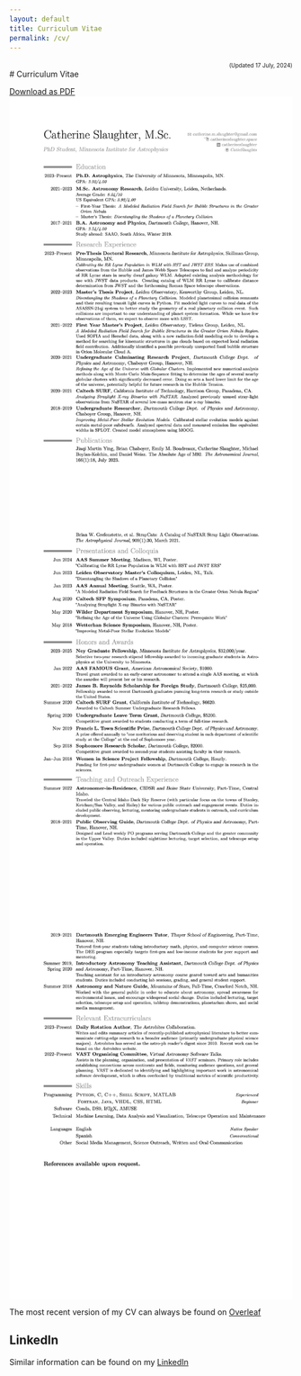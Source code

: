 ```yaml
---
layout: default
title: Curriculum Vitae
permalink: /cv/
---
```

<link rel="stylesheet" href="https://cdnjs.cloudflare.com/ajax/libs/font-awesome/4.7.0/css/font-awesome.min.css">
<p style = "padding : 0; margin : 0;" align="right">
  <font size="-3">(Updated 17 July, 2024)</font>
</p>
<!--<p style = "padding : 0; margin : 0; line-height : 0px;">-->
# Curriculum Vitae

<a href="https://github.com/catieslaughts/catieslaughts.github.io/raw/master/images_pdfs/CV/WebsiteCV.pdf">Download as PDF</a>
<br><img src="../images_pdfs/CV/WebsiteCV_pg1.jpg" align = center>
<br><img src="../images_pdfs/CV/WebsiteCV_pg2.jpg" align = center>
<br><img src="../images_pdfs/CV/WebsiteCV_pg3.jpg" align = center>

The most recent version of my CV can always be found on <a href="https://www.overleaf.com/read/rgjgxdyfkwcc" target="_blank" >Overleaf</a>

## LinkedIn
Similar information can be found on my <a href="https://www.linkedin.com/in/catherineslaughter" target="_blank"> LinkedIn</a>
